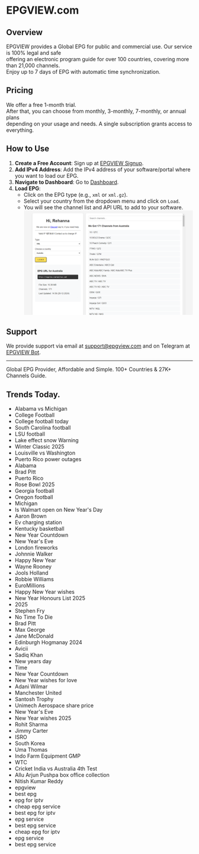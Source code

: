 # EPGVIEW.com



## Overview
EPGVIEW provides a Global EPG for public and commercial use. Our service is 100% legal and safe\
offering an electronic program guide for over 100 countries, covering more than 21,000 channels.\
Enjoy up to 7 days of EPG with automatic time synchronization.

## Pricing
We offer a free 1-month trial. \
After that, you can choose from monthly, 3-monthly, 7-monthly, or annual plans \
depending on your usage and needs. A single subscription grants access to everything.

## How to Use
1. **Create a Free Account**: Sign up at [EPGVIEW Signup](https://epgview.com/signup.php).
2. **Add IPv4 Address**: Add the IPv4 address of your software/portal where you want to load our EPG.
3. **Navigate to Dashboard**: Go to [Dashboard](https://epgview.com/dashboard.php).
4. **Load EPG**:
   - Click on the EPG type (e.g., `xml` or `xml.gz`).
   - Select your country from the dropdown menu and click on `Load`.
   - You will see the channel list and API URL to add to your software.
![EPGVIEW](img/dashboard.png)
## Support
We provide support via email at [support@epgview.com](mailto:support@epgview.com) and on Telegram at [EPGVIEW Bot](https://t.me/epgview_bot).

---

Global EPG Provider, Affordable and Simple. 100+ Countries & 27K+ Channels Guide.

## Trends Today.

- Alabama vs Michigan
- College Football
- College football today
- South Carolina football
- LSU football
- Lake effect snow Warning
- Winter Classic 2025
- Louisville vs Washington
- Puerto Rico power outages
- Alabama
- Brad Pitt
- Puerto Rico
- Rose Bowl 2025
- Georgia football
- Oregon football
- Michigan
- Is Walmart open on New Year's Day
- Aaron Brown
- Ev charging station
- Kentucky basketball
- New Year Countdown
- New Year's Eve
- London fireworks
- Johnnie Walker
- Happy New Year
- Wayne Rooney
- Jools Holland
- Robbie Williams
- EuroMillions
- Happy New Year wishes
- New Year Honours List 2025
- 2025
- Stephen Fry
- No Time To Die
- Brad Pitt
- Max George
- Jane McDonald
- Edinburgh Hogmanay 2024
- Avicii
- Sadiq Khan
- New years day
- Time
- New Year Countdown
- New Year wishes for love
- Adani Wilmar
- Manchester United
- Santosh Trophy
- Unimech Aerospace share price
- New Year's Eve
- New Year wishes 2025
- Rohit Sharma
- Jimmy Carter
- ISRO
- South Korea
- Uma Thomas
- Indo Farm Equipment GMP
- WTC
- Cricket India vs Australia 4th Test
- Allu Arjun Pushpa box office collection
- Nitish Kumar Reddy
- epgview
- best epg
- epg for iptv
- cheap epg service
- best epg for iptv
- epg service
- best epg service
- cheap epg for iptv
- epg service
- best epg service
